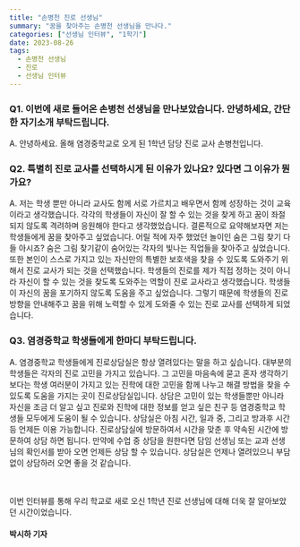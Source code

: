 ```yaml
---
title: "손병천 진로 선생님"
summary: "꿈을 찾아주는 손병천 선생님을 만나다."
categories: ["선생님 인터뷰", "1학기"]
date: 2023-08-26
tags:
  - 손병천 선생님
  - 진로
  - 선생님 인터뷰
---
```


### Q1. 이번에 새로 들어온 손병천 선생님을 만나보았습니다. 안녕하세요, 간단한 자기소개 부탁드립니다.

A. 안녕하세요. 올해 염경중학교로 오게 된 1학년 담당 진로 교사 손병천입니다.

### Q2. 특별히 진로 교사를 선택하시게 된 이유가 있나요? 있다면 그 이유가 뭔가요?

A. 저는 학생 뿐만 아니라 교사도 함께 서로 가르치고 배우면서 함께 성장하는 것이 교육이라고 생각했습니다. 각각의 학생들이 자신이 잘 할 수 있는 것을 찾게 하고 꿈이 좌절되지 않도록 격려하며 응원해야 한다고 생각했었습니다. 결론적으로 요약해보자면 저는 학생들에게 꿈을 찾아주고 싶었습니다. 어릴 적에 자주 했었던 놀이인 숨은 그림 찾기 다들 아시죠? 숨은 그림 찾기같이 숨어있는 각자의 빛나는 직업들을 찾아주고 싶었습니다. 또한 본인이 스스로 가지고 있는 자신만의 특별한 보호색을 찾을 수 있도록 도와주기 위해서 진로 교사가 되는 것을 선택했습니다. 학생들의 진로를 제가 직접 정하는 것이 아니라 자신이 할 수 있는 것을 찾도록 도와주는 역할이 진로 교사라고 생각했습니다. 학생들이 자신의 꿈을 포기하지 않도록 도움을 주고 싶었습니다. 그렇기 때문에 학생들의 진로 방향을 안내해주고 꿈을 위해 노력할 수 있게 도와줄 수 있는 진로 교사를 선택하게 되었습니다.

### Q3. 염경중학교 학생들에게 한마디 부탁드립니다.

A. 염경중학교 학생들에게 진로상담실은 항상 열려있다는 말을 하고 싶습니다. 대부분의 학생들은 각자의 진로 고민을 가지고 있습니다. 그 고민을 마음속에 묻고 혼자 생각하기보다는 학생 여러분이 가지고 있는 진학에 대한 고민을 함께 나누고 해결 방법을 찾을 수 있도록 도움을 가지는 곳이 진로상담실입니다. 상담은 고민이 있는 학생들뿐만 아니라 자신을 조금 더 알고 싶고 진로와 진학에 대한 정보를 얻고 싶은 친구 등 염경중학교 학생들 모두에게 도움이 될 수 있습니다. 상담실은 아침 시간, 일과 중, 그리고 방과후 시간 등 언제든 이용 가능합니다. 진로상담실에 방문하여서 시간을 맞춘 후 약속된 시간에 방문하여 상담 하면 됩니다. 만약에 수업 중 상담을 원한다면 담임 선생님 또는 교과 선생님의 확인서를 받아 오면 언제든 상담 할 수 있습니다. 상담실은 언제나 열려있으니 부담없이 상담하러 오면 좋을 것 같습니다.

ㅤ

이번 인터뷰를 통해 우리 학교로 새로 오신 1학년 진로 선생님에 대해 더욱 잘 알아보았던 시간이었습니다.

#### 박시하 기자
